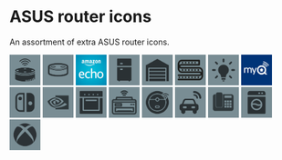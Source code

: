 # ASUS router icons

An assortment of extra ASUS router icons.

<img src="amazon_echo_dot-2.png" width="54">
<img src="amazon_echo_dot-3.png" width="54">
<img src="amazon_echo-color.png" width="54">
<img src="fridge.png" width="54">
<img src="garage.png" width="54">
<img src="led_strip.png" width="54">
<img src="light_bulb.png" width="54">
<img src="myq-color.jpg" width="54">
<img src="nintendo_switch.png" width="54">
<img src="nvidia.png" width="54">
<img src="oven.png" width="54">
<img src="printer.png" width="54">
<img src="vacuum_robot.png" width="54">
<img src="vehicle.png" width="54">
<img src="voip.png" width="54">
<img src="washing_machine.png" width="54">
<img src="xbox.png" width="54">
